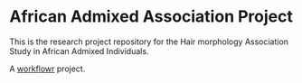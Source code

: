 # African Admixed Association Project

This is the research project repository for the Hair morphology Association Study in African Admixed Individuals.

A [workflowr][] project.

[workflowr]: https://github.com/jdblischak/workflowr
